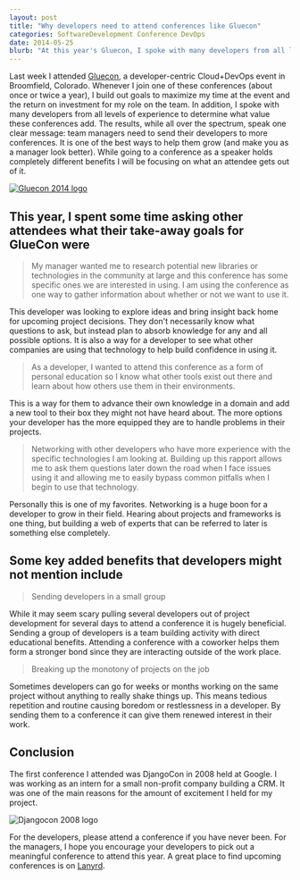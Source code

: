 ```yaml
---
layout: post
title: "Why developers need to attend conferences like Gluecon"
categories: SoftwareDevelopment Conference DevOps
date: 2014-05-25
blurb: "At this year's Gluecon, I spoke with many developers from all levels of experience to determine what value these conferences add. The results, while all over the spectrum, speak one clear message: team managers need to send their developers to more conferences. It is one of the best ways to help them grow (and make you as a manager look better)."
---
```


[gluecon]: http://www.gluecon.com/2014/
[gluecon-logo]: http://b7cc86bc05773bcecd41-4057535a55b255b6cbfb486a61b5692d.r49.cf1.rackcdn.com/gluecon_transparent_logo.png
[lanyrd]: http://lanyrd.com/
[djangocon]: http://b7cc86bc05773bcecd41-4057535a55b255b6cbfb486a61b5692d.r49.cf1.rackcdn.com/djangocon_logo.png

Last week I attended [Gluecon][gluecon], a developer-centric Cloud+DevOps event in Broomfield, Colorado. Whenever I join one of these conferences (about once or twice a year), I build out goals to maximize my time at the event and the return on investment for my role on the team. In addition, I spoke with many developers from all levels of experience to determine what value these conferences add. The results, while all over the spectrum, speak one clear message: team managers need to send their developers to more conferences. It is one of the best ways to help them grow (and make you as a manager look better). While going to a conference as a speaker holds completely different benefits I will be focusing on what an attendee gets out of it.

[![Gluecon 2014 logo][gluecon-logo]][gluecon]

This year, I spent some time asking other attendees what their take-away goals for GlueCon were
-----

 > My manager wanted me to research potential new libraries or technologies in the community at large and this conference has some specific ones we are interested in using. I am using the conference as one way to gather information about whether or not we want to use it.

This developer was looking to explore ideas and bring insight back home for upcoming project decisions. They don't necessarily know what questions to ask, but instead plan to absorb knowledge for any and all possible options. It is also a way for a developer to see what other companies are using that technology to help build confidence in using it.

 > As a developer, I wanted to attend this conference as a form of personal education so I know what other tools exist out there and learn about how others use them in their environments.

This is a way for them to advance their own knowledge in a domain and add a new tool to their box they might not have heard about. The more options your developer has the more equipped they are to handle problems in their projects.

 > Networking with other developers who have more experience with the specific technologies I am looking at. Building up this rapport allows me to ask them questions later down the road when I face issues using it and allowing me to easily bypass common pitfalls when I begin to use that technology.

Personally this is one of my favorites. Networking is a huge boon for a developer to grow in their field. Hearing about projects and frameworks is one thing, but building a web of experts that can be referred to later is something else completely.

Some key added benefits that developers might not mention include
-----

 > Sending developers in a small group

While it may seem scary pulling several developers out of project development for several days to attend a conference it is hugely beneficial. Sending a group of developers is a team building activity with direct educational benefits. Attending a conference with a coworker helps them form a stronger bond since they are interacting outside of the work place.

 > Breaking up the monotony of projects on the job

Sometimes developers can go for weeks or months working on the same project without anything to really shake things up. This means tedious repetition and routine causing boredom or restlessness in a developer. By sending them to a conference it can give them renewed interest in their work.

Conclusion
----

The first conference I attended was DjangoCon in 2008 held at Google. I was working as an intern for a small non-profit company building a CRM. It was one of the main reasons for the amount of excitement I held for my project.

![Djangocon 2008 logo][djangocon]

For the developers, please attend a conference if you have never been. For the managers, I hope you encourage your developers to pick out a meaningful conference to attend this year. A great place to find upcoming conferences is on [Lanyrd][lanyrd].